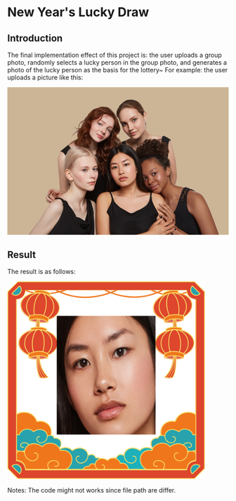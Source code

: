 # New Year's Lucky Draw

## Introduction

The final implementation effect of this project is: the user uploads a group photo, randomly selects a lucky person in the group photo, and generates a photo of the lucky person as the basis for the lottery~
For example: the user uploads a picture like this:

<img src="./picture_upload.jpg" width="700" style="height:auto;">

## Result

The result is as follows:

<img src="./result.png" width="450" style="height:auto;">


Notes: The code might not works since file path are differ.